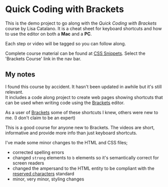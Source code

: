 # Quick Coding with Brackets 

This is the demo project to go along with the _Quick Coding with Brackets_ course by Lisa Catalano. It is a cheat sheet for keyboard shortcuts and how to use the editor on both a **Mac** and a **PC**. 

Each step or video will be tagged so you can follow along. 

Complete course material can be found at [CSS Snippets](https://css-snippets.com/brackets-course/). Select the 'Brackets Course' link in the nav bar. 

## My notes

I found this course by accident. It hasn't been updated in awhile but it's still relevant.  
It includes a code along project to create web pages showing shortcuts that can be used when writing code using the  [Brackets](http://brackets.io) editor. 

As a user of [Brackets](http://brackets.io) some of these shortcuts I knew, others were new to me.  (I don't claim to be an expert) 

This is a good course for anyone new to Brackets. The videos are short, informative and provide more info than just keyboard shortcuts. 

I've made some minor changes to the HTML and CSS files;  
  * corrected spelling errors  
  * changed `strong` elements to `b` elements so it's semantically correct for screen readers  
  * changed the ampersand to the HTML entity to be compliant with the [reserved characters](https://developer.mozilla.org/en-US/docs/Glossary/Entity) standard  
  * minor, very minor, styling changes  

